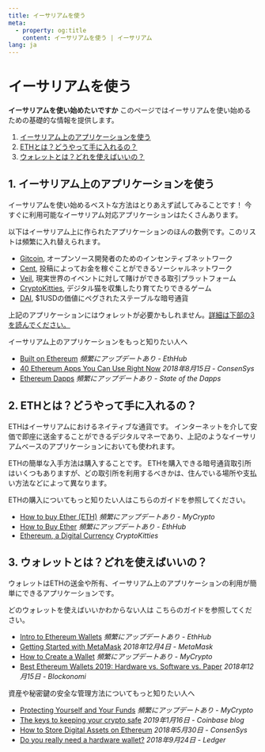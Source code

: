 ```yaml
---
title: イーサリアムを使う
meta:
  - property: og:title
    content: イーサリアムを使う | イーサリアム
lang: ja
---
```


# イーサリアムを使う

<div class="featured">

  **イーサリアムを使い始めたいですか** このページではイーサリアムを使い始めるための基礎的な情報を提供します。

  1. [イーサリアム上のアプリケーションを使う](#_1-イーサリアム上のアプリケーションを使う)
  2. [ETHとは？どうやって手に入れるの？](#_2-ethとは？どうやって手に入れるの？)
  3. [ウォレットとは？どれを使えばいいの？](#_3-ウォレットとは？どれを使えばいいの？)

</div>

## 1. イーサリアム上のアプリケーションを使う

イーサリアムを使い始めるベストな方法はとりあえず試してみることです！ 今すぐに利用可能なイーサリアム対応アプリケーションはたくさんあります。

以下はイーサリアム上に作られたアプリケーションのほんの数例です。このリストは頻繁に入れ替えられます。

- [Gitcoin](https://gitcoin.co), オープンソース開発者のためのインセンティブネットワーク
- [Cent](https://beta.cent.co), 投稿によってお金を稼ぐことができるソーシャルネットワーク
- [Veil](https://app.veil.co), 現実世界のイベントに対して賭けができる取引プラットフォーム
- [CryptoKitties](https://www.cryptokitties.co), デジタル猫を収集したり育てたりできるゲーム
- [DAI](https://makerdao.com/en/), $1USDの価値にペグされたステーブルな暗号通貨

上記のアプリケーションにはウォレットが必要かもしれません。[詳細は下部の3を読んでください。](#_3-ウォレットとは？どれを使えばいいの？)

イーサリアム上のアプリケーションをもっと知りたい人へ

- [Built on Ethereum](https://docs.ethhub.io/built-on-ethereum/built-on-ethereum/) *頻繁にアップデートあり - EthHub*
- [40 Ethereum Apps You Can Use Right Now](https://media.consensys.net/40-ethereum-apps-you-can-use-right-now-d643333769f7) *2018年8月15日 - ConsenSys*
- [Ethereum Dapps](https://www.stateofthedapps.com/rankings/platform/ethereum) *頻繁にアップデートあり - State of the Dapps*

## 2. ETHとは？どうやって手に入れるの？

ETHはイーサリアムにおけるネイティブな通貨です。 インターネットを介して安価で即座に送金することができるデジタルマネーであり、上記のようなイーサリアムベースのアプリケーションにおいても使われます。

ETHの簡単な入手方法は購入することです。 ETHを購入できる暗号通貨取引所はいくつもありますが、どの取引所を利用するべきかは、住んでいる場所や支払い方法などによって異なります。

ETHの購入についてもっと知りたい人はこちらのガイドを参照してください。

- [How to buy Ether (ETH)](https://support.mycrypto.com/how-to/getting-started/how-to-buy-ether-with-usd) *頻繁にアップデートあり - MyCrypto*
- [How to Buy Ether](https://docs.ethhub.io/using-ethereum/how-to-buy-ether/) *頻繁にアップデートあり - EthHub*
- [Ethereum, a Digital Currency](https://www.cryptokitties.co/faq#ethereum-a-digital-currency) *CryptoKitties*

## 3. ウォレットとは？どれを使えばいいの？

ウォレットはETHの送金や所有、イーサリアム上のアプリケーションの利用が簡単にできるアプリケーションです。

どのウォレットを使えばいいかわからない人は こちらのガイドを参照してください。

- [Intro to Ethereum Wallets](https://docs.ethhub.io/using-ethereum/wallets/intro-to-ethereum-wallets/) *頻繁にアップデートあり - EthHub*
- [Getting Started with MetaMask](https://metamask.zendesk.com/hc/en-us/articles/360015489531-Getting-Started-With-MetaMask-Part-1-) *2018年12月4日 - MetaMask*
- [How to Create a Wallet](https://support.mycrypto.com/getting-started/creating-a-new-wallet-on-mycrypto.html) *頻繁にアップデートあり - MyCrypto*
- [Best Ethereum Wallets 2019: Hardware vs. Software vs. Paper](https://blockonomi.com/best-ethereum-wallets/) *2018年12月15日 - Blockonomi*

資産や秘密鍵の安全な管理方法についてもっと知りたい人へ

- [Protecting Yourself and Your Funds](https://support.mycrypto.com/staying-safe/protecting-yourself-and-your-funds) *頻繁にアップデートあり - MyCrypto*
- [The keys to keeping your crypto safe](https://blog.coinbase.com/the-keys-to-keeping-your-crypto-safe-96d497cce6cf) *2019年1月16日 - Coinbase blog*
- [How to Store Digital Assets on Ethereum](https://media.consensys.net/how-to-store-digital-assets-on-ethereum-a2bfdcf66bd0) *2018年5月30日 - ConsenSys*
- [Do you really need a hardware wallet?](https://medium.com/ledger-on-security-and-blockchain/ledger-101-part-1-do-you-really-need-a-hardware-wallet-7f5abbadd945) *2018年9月24日 - Ledger*